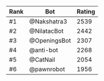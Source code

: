 Rank|Bot|Rating
---|---|---
#1|@Nakshatra3|2539
#2|@NilatacBot|2442
#3|@OpeningsBot|2307
#4|@anti-bot|2268
#5|@CatNail|2054
#6|@pawnrobot|1956
